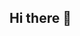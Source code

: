 ## Hi there 👋

<!--
Hi ! I just just want to try a lot of things, so I create a Github account !
I love Yunohost and DuckduckGo
-->
